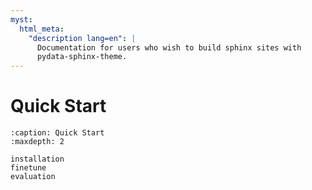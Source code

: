 ```yaml
---
myst:
  html_meta:
    "description lang=en": |
      Documentation for users who wish to build sphinx sites with
      pydata-sphinx-theme.
---
```


# Quick Start

```{toctree}
:caption: Quick Start
:maxdepth: 2

installation
finetune
evaluation
```
